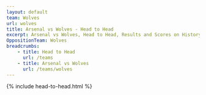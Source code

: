 ```yaml
---
layout: default
team: Wolves
url: wolves
title: Arsenal vs Wolves - Head to Head
excerpt: Arsenal vs Wolves, Head to Head, Results and Scores on History of Arsenal Football Club
OppositionTeam: Wolves
breadcrumbs:
    - title: Head to Head
      url: /teams
    - title: Arsenal vs Wolves
      url: /teams/wolves
---
```


{% include head-to-head.html %}
